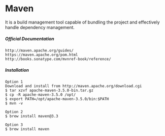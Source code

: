 # Maven

It is a build management tool capable of bundling the project and effectively handle dependency management.

##### Official Documentation

```
http://maven.apache.org/guides/
https://maven.apache.org/pom.html
http://books.sonatype.com/mvnref-book/reference/
```

##### Installation

```
Option 1
Download and install from http://maven.apache.org/download.cgi
$ tar xzvf apache-maven-3.5.0-bin.tar.gz
$ cp -R apache-maven-3.5.0 /opt/
$ export PATH=/opt/apache-maven-3.5.0/bin:$PATH
$ mvn -v

Option 2
$ brew install maven@3.3

Option 3
$ brew install maven
```

##### 



